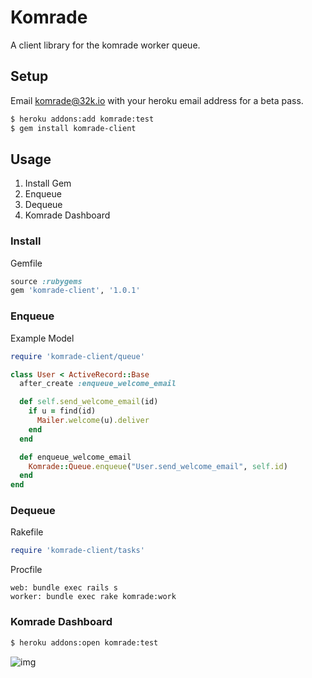 # Komrade

A client library for the komrade worker queue.

## Setup

Email komrade@32k.io with your heroku email address for a beta pass.

```bash
$ heroku addons:add komrade:test
$ gem install komrade-client
```

## Usage

1. Install Gem
2. Enqueue
3. Dequeue
4. Komrade Dashboard

### Install

Gemfile

```ruby
source :rubygems
gem 'komrade-client', '1.0.1'
```

### Enqueue

Example Model

```ruby
require 'komrade-client/queue'

class User < ActiveRecord::Base
  after_create :enqueue_welcome_email

  def self.send_welcome_email(id)
    if u = find(id)
      Mailer.welcome(u).deliver
    end
  end

  def enqueue_welcome_email
    Komrade::Queue.enqueue("User.send_welcome_email", self.id)
  end
end
```

### Dequeue

Rakefile

```ruby
require 'komrade-client/tasks'
```

Procfile

```
web: bundle exec rails s
worker: bundle exec rake komrade:work
```

### Komrade Dashboard

```bash
$ heroku addons:open komrade:test
```

![img](http://f.cl.ly/items/0G3f0B2J3J40451h0k3I/Screen%20Shot%202013-01-27%20at%2010.41.53%20PM.png)
